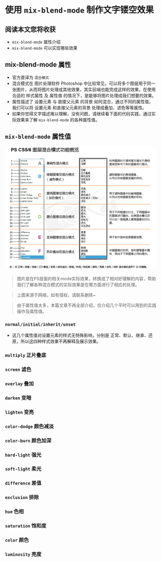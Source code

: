# 使用 `mix-blend-mode` 制作文字镂空效果

## 阅读本文您将收获
* `mix-blend-mode` 属性介绍
* `mix-blend-mode` 可以实现哪些效果

## mix-blend-mode 属性
* 官方直译为 `混合模式`
* 混合模式在 图片处理软件 Photoshop 中比较常见，可以将多个图层用于同一张图片，从而将图片处理成其他效果，其实前端也能完成这样的效果，在使用合适的 样式属性 及 属性值 的情况下，是能够将图片处理成我们想要的效果。
* 属性描述了 设置元素 与 直接父元素 的背景 如何混合，通过不同的属性值，我们可以将 设置元素 和直接父元素的背景 处理成叠加、滤色等等属性。
* 如果你觉得文字描述难以理解，没有问题，请继续看下面的代码实践，通过实际效果来了解 `mix-blend-mode` 的各种属性值。

## `mix-blend-mode` 属性值
![](../images/mixBlendMode/ps-mode.png)

> 图片是在PS层面的相关mode实际效果，转换成了相对好理解的内容，帮助我们了解各种混合模式的实际效果是在哪方面进行了相应的处理。

> 上图来源于网络，如有侵权，请联系删除~

> 由于属性值太多，本篇文章不再全部介绍，仅介绍几个平时可以用到的实践操作及属性值。

### `normal/initial/inherit/unset` 
* 这几个属性值对设置元素的样式无特殊影响，分别是 正常、默认、继承、还原，所以这四种样式效果不再解释及展示效果。

### `multiply` 正片叠底
### `screen` 滤色
### `overlay` 叠加
### `darken` 变暗
### `lighten` 变亮
### `color-dodge` 颜色减淡
### `color-burn` 颜色加深
### `hard-light` 强光
### `soft-light` 柔光
### `difference` 差值
### `exclusion` 排除
### `hue` 色相
### `saturation` 饱和度
### `color` 颜色
### `luminosity` 亮度